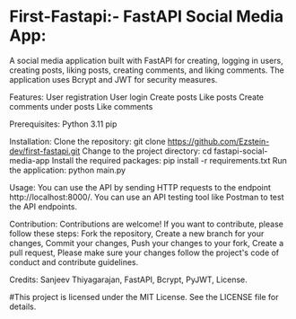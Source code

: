 # First-Fastapi:- FastAPI Social Media App:
A social media application built with FastAPI for creating, logging in users, creating posts, liking posts, creating comments, and liking comments. The application uses Bcrypt and JWT for security measures.

Features:
User registration
User login
Create posts
Like posts
Create comments under posts
Like comments

Prerequisites:
Python 3.11
pip

Installation:
Clone the repository: git clone https://github.com/Ezstein-dev/first-fastapi.git
Change to the project directory: cd fastapi-social-media-app
Install the required packages: pip install -r requirements.txt
Run the application: python main.py

Usage:
You can use the API by sending HTTP requests to the endpoint http://localhost:8000/. You can use an API testing tool like Postman to test the API endpoints.

Contribution:
Contributions are welcome! If you want to contribute, please follow these steps:
Fork the repository,
Create a new branch for your changes,
Commit your changes,
Push your changes to your fork,
Create a pull request,
Please make sure your changes follow the project's code of conduct and contribute guidelines.

Credits:
Sanjeev Thiyagarajan,
FastAPI,
Bcrypt,
PyJWT,
License.

#This project is licensed under the MIT License. See the LICENSE file for details.
